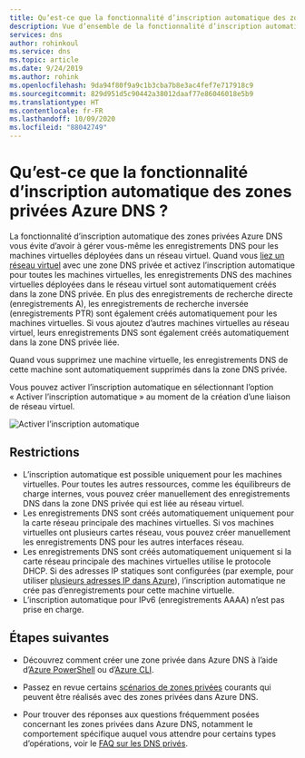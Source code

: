 ```yaml
---
title: Qu’est-ce que la fonctionnalité d’inscription automatique des zones privées Azure DNS ?
description: Vue d’ensemble de la fonctionnalité d’inscription automatique des zones privées Azure DNS
services: dns
author: rohinkoul
ms.service: dns
ms.topic: article
ms.date: 9/24/2019
ms.author: rohink
ms.openlocfilehash: 9da94f80f9a9c1b3cba7b8e3ac4fef7e717918c9
ms.sourcegitcommit: 829d951d5c90442a38012daaf77e86046018e5b9
ms.translationtype: HT
ms.contentlocale: fr-FR
ms.lasthandoff: 10/09/2020
ms.locfileid: "88042749"
---
```

# <a name="what-is-the-autoregistration-feature-of-azure-dns-private-zones"></a>Qu’est-ce que la fonctionnalité d’inscription automatique des zones privées Azure DNS ?

La fonctionnalité d’inscription automatique des zones privées Azure DNS vous évite d’avoir à gérer vous-même les enregistrements DNS pour les machines virtuelles déployées dans un réseau virtuel. Quand vous [liez un réseau virtuel](./private-dns-virtual-network-links.md) avec une zone DNS privée et activez l’inscription automatique pour toutes les machines virtuelles, les enregistrements DNS des machines virtuelles déployées dans le réseau virtuel sont automatiquement créés dans la zone DNS privée. En plus des enregistrements de recherche directe (enregistrements A), les enregistrements de recherche inversée (enregistrements PTR) sont également créés automatiquement pour les machines virtuelles.
Si vous ajoutez d’autres machines virtuelles au réseau virtuel, leurs enregistrements DNS sont également créés automatiquement dans la zone DNS privée liée.

Quand vous supprimez une machine virtuelle, les enregistrements DNS de cette machine sont automatiquement supprimés dans la zone DNS privée.

Vous pouvez activer l’inscription automatique en sélectionnant l’option « Activer l’inscription automatique » au moment de la création d’une liaison de réseau virtuel.

![Activer l’inscription automatique](./media/privatedns-concepts/enable-autoregistration.png)

## <a name="restrictions"></a>Restrictions

* L’inscription automatique est possible uniquement pour les machines virtuelles. Pour toutes les autres ressources, comme les équilibreurs de charge internes, vous pouvez créer manuellement des enregistrements DNS dans la zone DNS privée qui est liée au réseau virtuel.
* Les enregistrements DNS sont créés automatiquement uniquement pour la carte réseau principale des machines virtuelles. Si vos machines virtuelles ont plusieurs cartes réseau, vous pouvez créer manuellement les enregistrements DNS pour les autres interfaces réseau.
* Les enregistrements DNS sont créés automatiquement uniquement si la carte réseau principale des machines virtuelles utilise le protocole DHCP. Si des adresses IP statiques sont configurées (par exemple, pour utiliser [plusieurs adresses IP dans Azure](https://docs.microsoft.com/azure/virtual-network/virtual-network-multiple-ip-addresses-portal#os-config)), l’inscription automatique ne crée pas d’enregistrements pour cette machine virtuelle.
* L’inscription automatique pour IPv6 (enregistrements AAAA) n’est pas prise en charge.

## <a name="next-steps"></a>Étapes suivantes

* Découvrez comment créer une zone privée dans Azure DNS à l’aide d’[Azure PowerShell](./private-dns-getstarted-powershell.md) ou d’[Azure CLI](./private-dns-getstarted-cli.md).

* Passez en revue certains [scénarios de zones privées](./private-dns-scenarios.md) courants qui peuvent être réalisés avec des zones privées dans Azure DNS.

* Pour trouver des réponses aux questions fréquemment posées concernant les zones privées dans Azure DNS, notamment le comportement spécifique auquel vous attendre pour certains types d’opérations, voir le [FAQ sur les DNS privés](./dns-faq-private.md).
